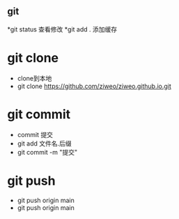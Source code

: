 ## git
 *git status 查看修改
 *git add . 添加缓存
 
# git clone
* clone到本地
* git clone https://github.com/ziweo/ziweo.github.io.git
# git commit
* commit 提交
* git add 文件名.后缀
* git commit -m "提交"
# git push
* git push origin main
* git push origin main
